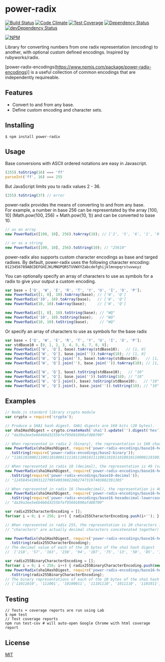 power-radix
===========
[![Build Status](https://travis-ci.org/cflynn07/power-radix.svg)](https://travis-ci.org/cflynn07/power-radix)
[![Code Climate](https://codeclimate.com/github/cflynn07/power-radix/badges/gpa.svg)](https://codeclimate.com/github/cflynn07/power-radix)
[![Test Coverage](https://codeclimate.com/github/cflynn07/power-radix/badges/coverage.svg)](https://codeclimate.com/github/cflynn07/power-radix)
[![Dependency Status](https://david-dm.org/cflynn07/power-radix.svg)](https://david-dm.org/cflynn07/power-radix)
[![devDependency Status](https://david-dm.org/cflynn07/power-radix/dev-status.svg)](https://david-dm.org/cflynn07/power-radix#info=devDependencies)

[![NPM](https://nodei.co/npm/power-radix.png?compact=true)](https://nodei.co/npm/power-radix/)  

Library for converting numbers from one radix representation (encoding) to another, with optional
custom defined encodings. Inspired by rubyworks/radix.

[power-radix-encodings(https://www.npmjs.com/package/power-radix-encodings)] is a useful collection
of common encodings that are independently requireable.

Features
--------

 - Convert to and from any base.
 - Define custom encoding and character sets.

Installing
----------
```
$ npm install power-radix
```

Usage
-----

Base conversions with ASCII ordered notations are easy in Javascript.
```js
(255).toString(16) === 'ff'
parseInt('ff', 16) === 255
```

But JavaScript limits you to radix values 2 - 36.
```js
(255).toString(37) // error
```

power-radix provides the means of converting to and from any base.  
For example, a number in base 256 can be representated by the array [100, 10] (Math.pow(100, 256) +
Math.pow(10, 1)) and can be converted to base 10.
```js
// as an array
new PowerRadix([100, 10], 256).toArray(10); // ['2', '5', '6', '1', '0']

// or as a string
new PowerRadix([100, 10], 256).toString(10); // "25610"
```

power-radix also supports custom character encodings as base and targed radixes. By default,
power-radix uses the following character encoding:  
`0123456789ABCDEFGHIJKLMNOPQRSTUVWXYZabcdefghijklmnopqrstuvwxyz`

You can optionally specify an array of characters to use as symbols for a radix to give your output
a custom encoding.
```js
var base = ['Q', 'W', 'E', 'R', 'T', 'Y', 'U', 'I', 'O', 'P'];
new PowerRadix([1, 0], 10).toArray(base); // ['W', 'Q']
new PowerRadix('10', 10).toArray(base);   // ['W', 'Q']
new PowerRadix(10, 10).toArray(base);     // ['W', 'Q']

new PowerRadix([1, 0], 10).toString(base); // "WQ"
new PowerRadix('10', 10).toString(base);   // "WQ"
new PowerRadix(10, 10).toString(base);     // "WQ"
```

Or specify an array of characters to use as symbols for the base radix
```js
var base = ['Q', 'W', 'E', 'R', 'T', 'Y', 'U', 'I', 'O', 'P'];
var stdBase10 = [0, 1, 2, 3, 4, 5, 6, 7, 8, 9];
new PowerRadix(['W', 'Q'], base).toArray(stdBase10);   // [1, 0]
new PowerRadix(['W', 'Q'], base.join('')).toArray(10); // [1, 0]
new PowerRadix(['W', 'Q'].join(''), base).toArray(stdBase10);   // [1, 0]
new PowerRadix(['W', 'Q'].join(''), base.join('')).toArray(10); // [1, 0]

new PowerRadix(['W', 'Q'], base).toString(stdBase10);   // "10"
new PowerRadix(['W', 'Q'], base.join('')).toString(10); // "10"
new PowerRadix(['W', 'Q'].join(), base).toString(stdBase10);   // "10"
new PowerRadix(['W', 'Q'].join(), base.join('')).toString(10); // "10"
```

Examples
--------
```js
// Node.js standard library crypto module
var crypto = require('crypto');

// Produce a SHA1 hash digest. SHA1 digests are 160 bits (20 bytes).
var sha1HashDigest = crypto.createHash('sha1').update('').digest('hex');
// "da39a3ee5e6b4b0d3255bfef95601890afd80709"

// When represented in radix 2 (binary), the representation is 160 characters in length
new PowerRadix(sha1HashDigest, require('power-radix-encodings/base16-hexadecimal-lowercase'))
  .toString(require('power-radix-encodings/base2-binary'));
// "1101101000111001101000111110111001011110011010110100101100001101001100100101010110111111111011111001010101100000000110001001000010101111110110000000011100001001"

// When represented in radix 10 (decimal), the representation is 49 (varies) characters in length
new PowerRadix(sha1HashDigest, require('power-radix-encodings/base16-hexadecimal-lowercase'))
  .toString(require('power-radix-encodings/base10-decimal'));
// "1245845410931227995499360226027473197403882391305"

// When represented in radix 16 (hexadecimal), the representation is 40 characters in length
new PowerRadix(sha1HashDigest, require('power-radix-encodings/base16-hexadecimal-lowercase'))
  .toString(require('power-radix-encodings/base16-hexadecimal-lowercase'));
// "da39a3ee5e6b4b0d3255bfef95601890afd80709"

var radix255CharacterEncoding = [];
for(var i = 0; i < 256; i++) { radix255CharacterEncoding.push(i+''); }

// When represented in radix 255, the representation is 20 characters in length (note:
// "characters" are actually decimal characters concatenated together)

new PowerRadix(sha1HashDigest, require('power-radix-encodings/base16-hexadecimal-lowercase'))
  .toString(radix255CharacterEncoding);
// The decimal value of each of the 20 bytes of the sha1 hash digest
//  ['218', '57', '163', '238', '94', '107', '75', '13', '50', '85', '191', '239', '149', '96', '24', '144', '175', '216', '7', '9']

var radix255BinaryCharacterEncoding = [];
for(var i = 0; i < 256; i++) { radix255BinaryCharacterEncoding.push(new PowerRadix(i, 10).toString(2)); }
new PowerRadix(sha1HashDigest, require('power-radix-encodings/base16-hexadecimal-lowercase'))
  .toString(radix255BinaryCharacterEncoding);
// The binary representations of each of the 20 bytes of the sha1 hash digest (note: each byte representation doesn't have padding leading zeros)
// ['11011010', '111001', '10100011', '11101110', '1011110', '1101011', '1001011', '1101', '110010', '1010101', '10111111', '11101111', '10010101', '1100000', '11000', '10010000', '10101111', '11011000', '111', '1001']
```

Testing
-------
```
// Tests + coverage reports are run using Lab
$ npm test
// Test coverage reports
npm run test-cov # will auto-open Google Chrome with html coverage report
```

License
-------
[MIT](https://raw.githubusercontent.com/cflynn07/power-radix/master/LICENSE)

